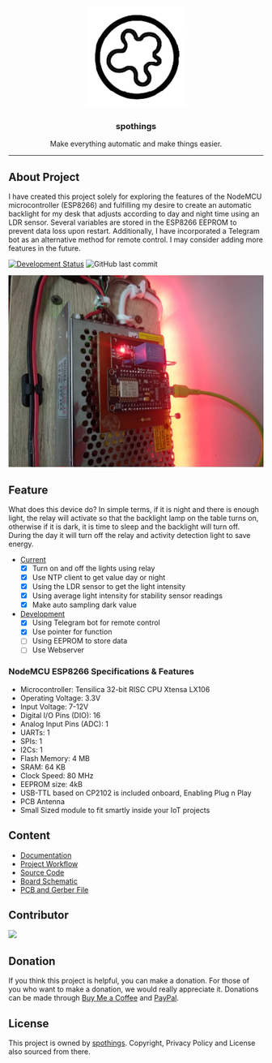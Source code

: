 <p align="center"><a href="https://spothings.github.io" target="_blank"><img src="https://raw.githubusercontent.com/spothings/spothings.github.io/master/public/asset/img/spothings.png" width="200"></a></p>
<h3 align="center">spothings</h3>
<p align="center">Make everything automatic and make things easier.</p>

---

## About Project
I have created this project solely for exploring the features of the NodeMCU microcontroller (ESP8266) and fulfilling my desire to create an automatic backlight for my desk that adjusts according to day and night time using an LDR sensor. Several variables are stored in the ESP8266 EEPROM to prevent data loss upon restart. Additionally, I have incorporated a Telegram bot as an alternative method for remote control. I may consider adding more features in the future.

[![Development Status](https://img.shields.io/badge/status-development-red)](https://github.com/spothings/strip-table/tree/dev)
![GitHub last commit](https://img.shields.io/github/last-commit/spothings/strip-table)

![strip-table-view](img/strip-table-view.jpg)

## Feature
What does this device do? In simple terms, if it is night and there is enough light, the relay will activate so that the backlight lamp on the table turns on, otherwise if it is dark, it is time to sleep and the backlight will turn off. During the day it will turn off the relay and activity detection light to save energy.
- [Current](https://github.com/spothings/strip-table/releases)
	- [x] Turn on and off the lights using relay
	- [x] Use NTP client to get value day or night
	- [x] Using the LDR sensor to get the light intensity
	- [x] Using average light intensity for stability sensor readings
	- [x] Make auto sampling dark value
- [Development](https://github.com/spothings/strip-table/tree/dev-code)
	- [x] Using Telegram bot for remote control
	- [x] Use pointer for function
	- [ ] Using EEPROM to store data
	- [ ] Use Webserver

### NodeMCU ESP8266 Specifications & Features
- Microcontroller: Tensilica 32-bit RISC CPU Xtensa LX106
- Operating Voltage: 3.3V
- Input Voltage: 7-12V
- Digital I/O Pins (DIO): 16
- Analog Input Pins (ADC): 1
- UARTs: 1
- SPIs: 1
- I2Cs: 1
- Flash Memory: 4 MB
- SRAM: 64 KB
- Clock Speed: 80 MHz
- EEPROM size: 4kB
- USB-TTL based on CP2102 is included onboard, Enabling Plug n Play
- PCB Antenna
- Small Sized module to fit smartly inside your IoT projects

## Content
- [Documentation](/doc)
- [Project Workflow](/flow)
- [Source Code](/src/main)
- [Board Schematic](/sch)
- [PCB and Gerber File](/pcb)

## Contributor
<a href="https://github.com/spothings/strip-table/graphs/contributors">
  <img src="https://contrib.rocks/image?repo=spothings/strip-table" />
</a>

## Donation
If you think this project is helpful, you can make a donation. For those of you who want to make a donation, we would really appreciate it. Donations can be made through [Buy Me a Coffee](https://www.buymeacoffee.com/bukanspot) and [PayPal](https://paypal.me/bukanspot).

## License
This project is owned by [spothings](https://github.com/spothings). Copyright, Privacy Policy and License also sourced from there.
